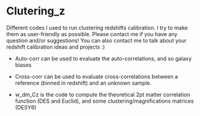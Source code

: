 # Clutering_z
Different codes I used to run clustering redshifts calibration.
I try to make them as user-friendly as possible. Please contact me if you have any question and/or suggestions! You can also contact me to talk about your redshift calibration ideas and projects :) 

- Auto-corr can be used to evaluate the auto-correlations, and so galaxy biases

- Cross-corr can be used to evaluate cross-correlations between a reference (binned in redshift) and an unknown sample.

- w_dm_Cz is the code to compute the theoretical 2pt matter correlation function (DES and Euclid), and some clustering/magnifications  matrices (DESY6)
